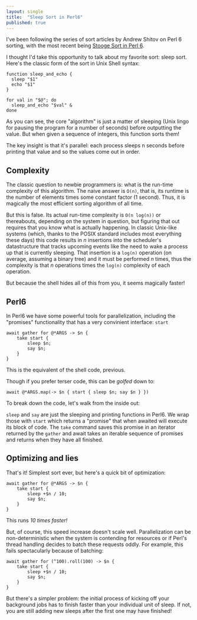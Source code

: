 ```yaml
---
layout: single
title:  "Sleep Sort in Perl6"
published: true
---
```


I've been following the series of sort articles by Andrew Shitov on
Perl 6 sorting, with the most recent being [Stooge Sort in Perl 6](https://perl6.online/2019/06/26/104-stooge-sort-in-perl-6/).

I thought I'd take this opportunity to talk about my favorite sort:
sleep sort. Here's the classic form of the sort in Unix Shell syntax:

    function sleep_and_echo {
      sleep "$1"
      echo "$1"
    }
     
    for val in "$@"; do
      sleep_and_echo "$val" &
    done

As you can see, the core "algorithm" is just a matter of sleeping
(Unix lingo for pausing the program for a number of seconds)
before outputting the value. But when given a sequence of integers,
this function sorts them!

The key insight is that it's parallel: each process sleeps n seconds
before printing that value and so the values come out in order.

## Complexity

The classic question to newbie programmers is: what is the run-time
complexity of this algorithm. The naive answer is `O(n)`, that is,
its runtime is the number of elements times some constant factor
(1 second). Thus, it is magically the most efficient sorting
algorithm of all time.

But this is false. Its actual run-time complexity is
`O(n log(n))` or thereabouts, depending on the system in question,
but figuring that out requires that you know what is actually
happening. In classic Unix-like systems (which, thanks to the
POSIX standard includes most everything these days) this code
results in _n_ insertions into the scheduler's datastructure that
tracks upcoming events like the need to wake a process up that is
currently sleeping. That insertion is a `log(n)` operation
(on average, assuming a binary tree) and
it must be performed _n_ times, thus the complexity is that
_n_ operations times the `log(n)` complexity of each operation.

But because the shell hides all of this from you, it seems
magically faster!

## Perl6

In Perl6 we have some powerful tools for parallelization,
including the "promises" functionality that has a very
convinient interface: `start`

    await gather for @*ARGS -> $n {
        take start {
            sleep $n;
            say $n;
        }
    }

This is the equivalent of the shell code, previous.

Though if you prefer terser code, this can be
_golfed_ down to:

    await @*ARGS.map(-> $n { start { sleep $n; say $n } })

To break down the code, let's walk from the inside out:

`sleep` and `say` are just the sleeping and printing
functions in Perl6. We wrap those with `start` which
returns a "promise" that when awaited will execute its
block of code. The `take` command saves this promise
in an iterator returned by the `gather` and await takes
an iterable sequence of promises and returns when they
have all finished.

## Optimizing and lies

That's it! Simplest sort ever, but here's a quick bit
of optimization:

    await gather for @*ARGS -> $n {
        take start {
            sleep +$n / 10;
            say $n;
        }
    }

This runs _10 times faster!_

But, of course, this speed increase doesn't scale well.
Parallelization can be non-deterministic when the system
is contending for resources or if Perl's thread
handling decides to batch these requests oddly. For
example, this fails spectacularly because of batching:

    await gather for (^100).roll(100) -> $n {
        take start {
            sleep +$n / 10;
            say $n;
        }
    }

But there's a simpler problem: the initial process of kicking off your background jobs has to finish
faster than your individual unit of sleep. If not, you are still adding new sleeps after the first
one may have finished!
